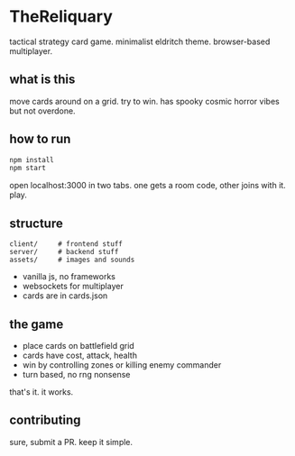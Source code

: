# TheReliquary

tactical strategy card game. minimalist eldritch theme. browser-based multiplayer.

## what is this

move cards around on a grid. try to win. has spooky cosmic horror vibes but not overdone.

## how to run

```bash
npm install
npm start
```

open localhost:3000 in two tabs. one gets a room code, other joins with it. play.

## structure

```
client/     # frontend stuff
server/     # backend stuff  
assets/     # images and sounds
```

- vanilla js, no frameworks
- websockets for multiplayer
- cards are in cards.json

## the game

- place cards on battlefield grid
- cards have cost, attack, health
- win by controlling zones or killing enemy commander
- turn based, no rng nonsense

that's it. it works.

## contributing

sure, submit a PR. keep it simple.
